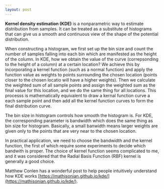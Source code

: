 ```yaml
---
layout: post
---
```



**Kernel density estimation (KDE)** is a nonparametric way to estimate distribution from samples. It can be treated as a substitute of histograms that can give us a smooth and continuous view of the shape of the potential distribution.

When constructing a histogram, we first set up the bin size and count the number of samples falling into each bin which are manifested as the height of the column. In KDE, how we obtain the value of the curve (correpsonding to the height of a column) at a certain location? We achieve this by incorporating a kernel function (such as a normal function) and apply the function value as weights to points surrounding the chosen location (points closer to the chosen locatio will have a higher weights). Then we calculate the weighted sum of all sample points and assign the weighted sum as the final value for this location, and we do the same thing for all locations. This processs is mathematically equivalent to draw a kernal function curve a each sample point and then add all the kernel function curves to form the final distribution curve. 

The bin size in histogram controls how smooth the histogram is. For KDE, the corresponding parameter is bandwidth which does the same thing as bin size for histogram. Basically, a small banwidth means larger weights are given only to the points that are very near to the chosen location.

In practical application, we need to choose the bandwidth and the kernel function, the first of which require some experiments to decide which bandwith is proper. The choice of kernel function seems complicated to me, and it was considered that the Radial Basis Function (RBF) kernel is generally a good choice.

Matthew Conlen has a wonderful post to help people intuitively understand how KDE works [https://mathisonian.github.io/kde/](https://mathisonian.github.io/kde/).
